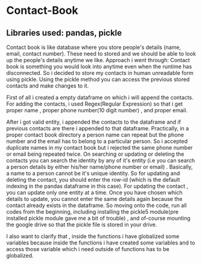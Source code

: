 # Contact-Book
## Libraries used: pandas, pickle

Contact book is like database where you store people's details (name, email, contact number). These need to stored and we should be able to look up the people's details anytime we like. 
Approach i went through: Contact book is something you would look into anytime even when the runtime has disconnected. So i decided to store my contacts in human unreadable form using pickle. Using the pickle method you can access the previous stored contacts and make changes to it.

First of all i created a empty dataframe on which i will append the contacts. For adding the contacts, i used Regex(Regular Expression) so that i get proper name , proper phone number(10 digit number) , and proper email.

After i got valid entity, i appended the contacts to the dataframe and if previous contacts are there i appended to that dataframe. Practically, in a proper contact book directory a person name can repeat but the phone number and the email has to belong to a particular person. So i accepted duplicate names in my contact book but i rejected the same phone number or email being repeated twice. On searching or updating or deleting the contacts you can search the identity by any of it's entity (i.e you can search a person details by either his/her name/phone number or email) . Basically, a name to a person cannot be it's unique identity. So for updating and deleting the contact, you should enter the row-id (which is the default indexing in the pandas dataframe in this case). For updating the contact , you can update only one entity at a time. Once you have chosen which details to update, you cannot enter the same details again because the contact already exists in the dataframe. So moving onto the code, run all codes from the beginning, including installing the pickle5 module(pre installed pickle module gave me a bit of trouble) , and of-course mounting the google drive so that the pickle file is stored in your drive.

I also want to clarify that , inside the functions i have globalized some variables because inside the functions i have created some variables and to access those variable which i need outside of functions has to be globalized.

